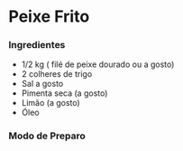 # Peixe Frito


### Ingredientes



- 1/2 kg ( filé de peixe dourado ou a gosto)
- 2 colheres de trigo
- Sal a gosto
- Pimenta seca (a gosto)
- Limão (a gosto)
- Óleo

### Modo de Preparo


